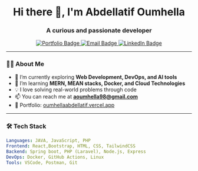 <h1 align="center">Hi there 👋, I'm Abdellatif Oumhella</h1>
<h3 align="center">A curious and passionate developer</h3>

<p align="center">
  <a href="https://oumhellaabdellatif.vercel.app/" target="_blank">
    <img src="https://img.shields.io/badge/Portfolio-Visit-blue?style=flat-square&logo=vercel" alt="Portfolio Badge" />
  </a>
  <a href="mailto:aoumhella98@gmail.com">
    <img src="https://img.shields.io/badge/Email-Contact-red?style=flat-square&logo=gmail" alt="Email Badge" />
  </a>
  <a href="https://www.linkedin.com/in/abdellatif-oumhella-369480222/" target="_blank">
    <img src="https://img.shields.io/badge/LinkedIn-Connect-blue?style=flat-square&logo=linkedin" alt="LinkedIn Badge" />
  </a>
</p>

---

### 👨‍💻 About Me

- 🔭 I’m currently exploring **Web Development, DevOps, and AI tools**
- 🌱 I’m learning **MERN, MEAN stacks, Docker, and Cloud Technologies**
- 💡 I love solving real-world problems through code
- 📫 You can reach me at **aoumhella98@gmail.com**
- 🧠 Portfolio: [oumhellaabdellatif.vercel.app](https://oumhellaabdellatif.vercel.app/)

---

### 🛠️ Tech Stack

```yaml
Languages: JAVA, JavaScript, PHP
Frontend: React,Bootstrap, HTML, CSS, TailwindCSS
Backend: Spring boot, PHP (Laravel), Node.js, Express
DevOps: Docker, GitHub Actions, Linux
Tools: VSCode, Postman, Git
